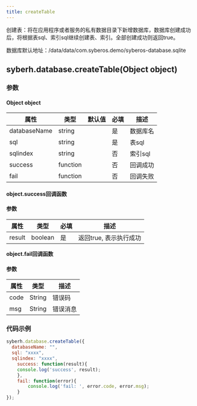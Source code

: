 ```yaml
---
title: createTable
---
```



创建表：将在应用程序或者服务的私有数据目录下新增数据库，数据库创建成功后，将根据表sql、索引sql继续创建表、索引。全部创建成功则返回true。

数据库默认地址：/data/data/com.syberos.demo/syberos-database.sqlite

## syberh.database.createTable(Object object)
### **参数**
#### Object object
| 属性     | 类型   | 默认值  |  必填 | 描述                         |
| ---------- | ------- | -------- | ---------------- | ----------------------------------|
| databaseName | string |        | 是       | 数据库名                           |
| sql | string |        | 是       | 表sql                           |
| sqlindex | string |        | 否       | 索引sql                           |
| success | function |        | 否       | 回调成功                    |
| fail   | function |        | 否       | 回调失败                    |

#### object.success回调函数
#### 参数
| 属性     | 类型    | 必填 | 描述                     |
| ---------- | ------- | -------- | ---------------------- |
| result | boolean  | 是     | 返回true, 表示执行成功  |

**object.fail回调函数**
#### 参数
| 属性 | 类型   | 描述     |
| ---- | ------ | -------- |
| code | String | 错误码   |
| msg  | String | 错误消息 |



### **代码示例**
``` javascript
syberh.database.createTable({
  databaseName: "",
  sql: "xxxx",
  sqlindex: "xxxx",
	success: function(result){
    console.log('success', result);  
	},
	fail: function(error){
		console.log('fail: ', error.code, error.msg);
	}
});
```

